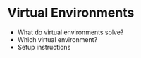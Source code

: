 Virtual Environments
====================

- What do virtual environments solve?
- Which virtual environment?
- Setup instructions
